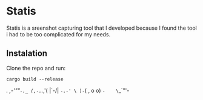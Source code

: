 # Statis
Statis is a sreenshot capturing tool that I developed because I found the tool i had to be too complicated for my needs.

## Instalation

Clone the repo and run:
```
cargo build --release
```
 _._     _,-'""`-._
(,-.`._,'(       |\`-/|
    `-.-' \ )-`( , o o)
          `-    \`_`"'-

